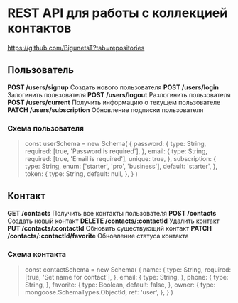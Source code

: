 # REST API для работы с коллекцией контактов

<https://github.com/BigunetsT?tab=repositories>

## Пользователь

**POST /users/signup** Создать нового пользователя
**POST /users/login** Залогинить пользователя
**POST /users/logout** Разлогинить пользователя
**POST /users/current** Получить информацию о текущем пользователе
**PATCH /users/subscription** Обновление подписки пользователя

### Схема пользователя

> const userSchema = new Schema(
> {
> password: {
> type: String,
> required: [true, 'Password is required'],
> },
> email: {
> type: String,
> required: [true, 'Email is required'],
> unique: true,
> },
> subscription: {
> type: String,
> enum: ['starter', 'pro', 'business'],
> default: 'starter',
> },
> token: {
> type: String,
> default: null,
> },
> }
> )

## Контакт

**GET /contacts** Получить все контакты пользователя
**POST /contacts** Создать новый контакт
**DELETE /contacts/:contactId** Удалить контакт
**PUT /contacts/:contactId** Обновить существующий контакт
**PATCH /contacts/:contactId/favorite** Обновление статуса контакта

### Схема контакта

> const contactSchema = new Schema(
> {
> name: {
> type: String,
> required: [true, 'Set name for contact'],
> },
> email: {
> type: String,
> },
> phone: {
> type: String,
> },
> favorite: {
> type: Boolean,
> default: false,
> },
> owner: {
> type: mongoose.SchemaTypes.ObjectId,
> ref: 'user',
> },
> }
> )
